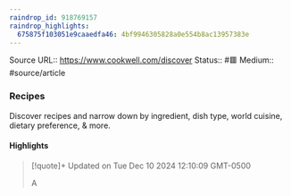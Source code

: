```yaml
---
raindrop_id: 918769157
raindrop_highlights:
  675875f103051e9caaedfa46: 4bf9946305828a0e554b8ac13957383e
---
```


Source URL:: https://www.cookwell.com/discover
Status:: #🟥
Medium:: #source/article


### Recipes

Discover recipes and narrow down by ingredient, dish type, world cuisine, dietary preference, &amp; more.

#### Highlights

> [!quote]+ Updated on Tue Dec 10 2024 12:10:09 GMT-0500
>
> A
